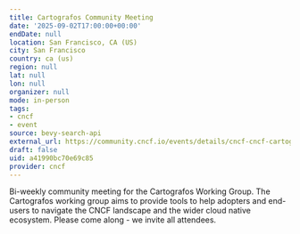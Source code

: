 ```yaml
---
title: Cartografos Community Meeting
date: '2025-09-02T17:00:00+00:00'
endDate: null
location: San Francisco, CA (US)
city: San Francisco
country: ca (us)
region: null
lat: null
lon: null
organizer: null
mode: in-person
tags:
- cncf
- event
source: bevy-search-api
external_url: https://community.cncf.io/events/details/cncf-cncf-cartografos-working-group-presents-cartografos-community-meeting-2025-09-02/
draft: false
uid: a41990bc70e69c85
provider: cncf
---
```

Bi-weekly community meeting for the Cartografos Working Group.
The Cartografos working group aims to provide tools to help adopters and end-users to navigate the CNCF landscape and the wider cloud native ecosystem.
Please come along - we invite all attendees.
